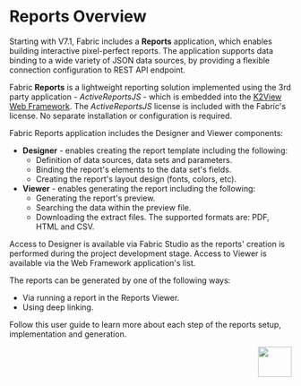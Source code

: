 # Reports Overview

Starting with V7.1, Fabric includes a **Reports** application, which enables building interactive pixel-perfect reports. The application supports data binding to a wide variety of JSON data sources, by providing a flexible connection configuration to REST API endpoint.

Fabric **Reports** is a lightweight reporting solution implemented using the 3rd party application - *ActiveReportsJS* - which is embedded into the [K2View Web Framework](/articles/30_web_framework/01_web_framework_overview.md). The *ActiveReportsJS* license is included with the Fabric's license. No separate installation or configuration is required. 

Fabric Reports application includes the Designer and Viewer components:

* **Designer** - enables creating the report template including the following: 
  - Definition of data sources, data sets and parameters.
  - Binding the report's elements to the data set's fields.
  - Creating the report's layout design (fonts, colors, etc). 
* **Viewer** - enables generating the report including the following:
  - Generating the report's preview. 
  - Searching the data within the preview file.
  - Downloading the extract files. The supported formats are: PDF, HTML and CSV.

Access to Designer is available via Fabric Studio as the reports' creation is performed during the project development stage. Access to Viewer is available via the Web Framework application's list.

The reports can be generated by one of the following ways: 

* Via running a report in the Reports Viewer.
* Using deep linking.

Follow this user guide to learn more about each step of the reports setup, implementation and generation.



[<img align="right" width="60" height="54" src="/articles/images/Next.png">](02_create_new_report.md) 
